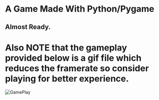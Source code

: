 # A Game Made With Python/Pygame
## Almost Ready.
# Also NOTE that the gameplay provided below is a gif file which reduces the framerate so consider playing for better experience.
![](PlatformerGameClip.gif 'GamePlay')